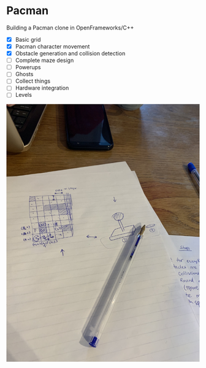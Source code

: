# Pacman

Building a Pacman clone in OpenFrameworks/C++

- [x] Basic grid
- [x] Pacman character movement
- [x] Obstacle generation and collision detection
- [ ] Complete maze design
- [ ] Powerups
- [ ] Ghosts
- [ ] Collect things
- [ ] Hardware integration
- [ ] Levels

![Photo of plan](https://raw.githubusercontent.com/AnandChowdhary/pacman-mod-6/master/IMG_2920-min.jpg)
